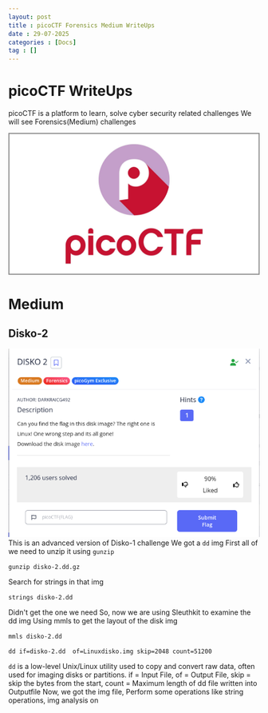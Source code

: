 ```yaml
---
layout: post
title : picoCTF Forensics Medium WriteUps
date : 29-07-2025
categories : [Docs]
tag : []
---
```



# picoCTF WriteUps

picoCTF is a platform to learn, solve cyber security related challenges 
We will see Forensics(Medium) challenges

![picoCTF](/assets/images/picoCTF.jpg)

# Medium

## Disko-2
![](/assets/images/Disko-2.png)
This is an advanced version of Disko-1 challenge
We got a `dd` img
First all of we need to unzip it using `gunzip`
```shell
gunzip disko-2.dd.gz
```

Search for strings in that img 
```shell
strings disko-2.dd
```
Didn't get the one we need
So, now we are using Sleuthkit to examine the dd img
Using mmls to get the layout of the disk img
```shell
mmls disko-2.dd
```
```shell
dd if=disko-2.dd  of=Linuxdisko.img skip=2048 count=51200  
```
`dd` is a low-level Unix/Linux utility used to copy and convert raw data, often used for imaging disks or partitions.
if = Input File, of = Output File, skip =  skip the bytes from the start, count = Maximum length of dd file written into Outputfile
Now, we got the img file, Perform some operations like string operations, img analysis on 